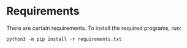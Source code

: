 # Requirements
There are certain requirements. To install the required programs, run:
```
python3 -m pip install -r requirements.txt
```